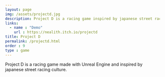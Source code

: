 ```yaml
---
layout: page
img: /assets/projectd.jpg
description: Project D is a racing game inspired by japanese street racing culture.
links:
  - name : "Demo"
    url : https://nealith.itch.io/projectd
title: Project D
permalink: /projectd.html
order : 9
type : game
---
```


Project D is a racing game made with Unreal Engine and inspired by japanese street racing culture.
